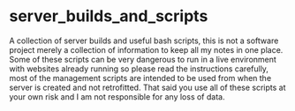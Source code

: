 # server_builds_and_scripts
A collection of server builds and useful bash scripts, this is not a software project merely a collection of information to keep all my notes in one place. Some of these scripts can be very dangerous to run in a live environment with websites already running so please read the instructions carefully, most of the management scripts are intended to be used from when the server is created and not retrofitted. That said you use all of these scripts at your own risk and I am not responsible for any loss of data.




